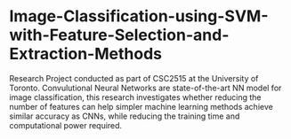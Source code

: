 # Image-Classification-using-SVM-with-Feature-Selection-and-Extraction-Methods
Research Project conducted as part of CSC2515 at the University of Toronto. Convulutional Neural Networks are state-of-the-art NN model for image classification, this research investigates whether reducing the number of features can help simpler machine learning methods achieve similar accuracy as CNNs, while reducing the training time and computational power required.
